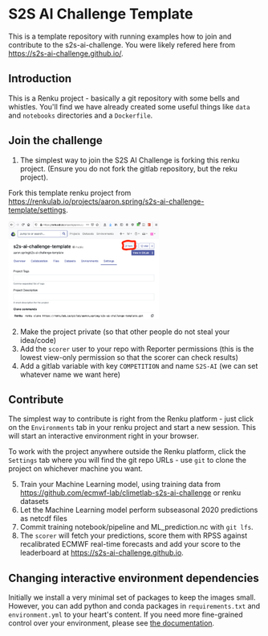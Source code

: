 # S2S AI Challenge Template

This is a template repository with running examples how to join and contribute to
the s2s-ai-challenge. You were likely refered here from https://s2s-ai-challenge.github.io/.

## Introduction

This is a Renku project - basically a git repository with some
bells and whistles. You'll find we have already created some
useful things like `data` and `notebooks` directories and
a `Dockerfile`.

## Join the challenge

1. The simplest way to join the S2S AI Challenge is forking this renku project.
(Ensure you do not fork the gitlab repository, but the reku project).

Fork this template renku project from https://renkulab.io/projects/aaron.spring/s2s-ai-challenge-template/settings.

<img src="docs/fork_renku.png" width="300">

2. Make the project private (so that other people do not steal your idea/code)
3. Add the `scorer` user to your repo with Reporter permissions (this is the lowest view-only permission so that the scorer can check results)
4. Add a gitlab variable with key `COMPETITION` and name `S2S-AI` (we can set whatever name we want here)

## Contribute

The simplest way to contribute is right from the Renku platform - 
just click on the `Environments` tab in your renku project and start a new session.
This will start an interactive environment right in your browser.

To work with the project anywhere outside the Renku platform,
click the `Settings` tab where you will find the
git repo URLs - use `git` to clone the project on whichever machine you want.

5. Train your Machine Learning model, using training data from https://github.com/ecmwf-lab/climetlab-s2s-ai-challenge or renku datasets
6. Let the Machine Learning model perform subseasonal 2020 predictions as netcdf files
7. Commit training notebook/pipeline and ML_prediction.nc with `git lfs`. 
8. The `scorer` will fetch your predictions, score them with RPSS against recalibrated ECMWF real-time forecasts and add your score to the leaderboard at https://s2s-ai-challenge.github.io.

## Changing interactive environment dependencies

Initially we install a very minimal set of packages to keep the images small.
However, you can add python and conda packages in `requirements.txt` and
`environment.yml` to your heart's content. If you need more fine-grained
control over your environment, please see [the documentation](https://renku.readthedocs.io/en/latest/user/advanced_interfaces.html#dockerfile-modifications).

